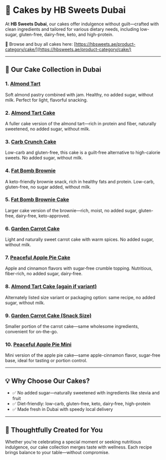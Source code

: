 # 🍰 Cakes by HB Sweets Dubai

At **HB Sweets Dubai**, our cakes offer indulgence without guilt—crafted with clean ingredients and tailored for various dietary needs, including low-sugar, gluten-free, dairy-free, keto, and high-protein.

🛒 Browse and buy all cakes here: [https://hbsweets.ae/product-category/cake/](https://hbsweets.ae/product-category/cake/)

---

## 🌟 Our Cake Collection in Dubai

### 1. [Almond Tart](https://hbsweets.ae/product/almond-tart/)  
Soft almond pastry combined with jam. Healthy, no added sugar, without milk. Perfect for light, flavorful snacking.

### 2. [Almond Tart Cake](https://hbsweets.ae/product/almond-tart-2/)  
A fuller cake version of the almond tart—rich in protein and fiber, naturally sweetened, no added sugar, without milk.

### 3. [Carb Crunch Cake](https://hbsweets.ae/product/carb-cruch/)  
Low-carb and gluten-free, this cake is a guilt‑free alternative to high-calorie sweets. No added sugar, without milk.

### 4. [Fat Bomb Brownie](https://hbsweets.ae/product/fat-bomb-brownie/)  
A keto-friendly brownie snack, rich in healthy fats and protein. Low-carb, gluten-free, no sugar added, without milk.

### 5. [Fat Bomb Brownie Cake](https://hbsweets.ae/product/fat-bomb-brownie/)  
Larger cake version of the brownie—rich, moist, no added sugar, gluten-free, dairy-free, keto-approved.

### 6. [Garden Carrot Cake](https://hbsweets.ae/product/garden-carrot-cake/)  
Light and naturally sweet carrot cake with warm spices. No added sugar, without milk.

### 7. [Peaceful Apple Pie Cake](https://hbsweets.ae/product/peacfull-apple-pie/)  
Apple and cinnamon flavors with sugar‑free crumble topping. Nutritious, fiber-rich, no added sugar, dairy-free.

### 8. [Almond Tart Cake (again if variant)](https://hbsweets.ae/product/almond-tart-2/)  
Alternately listed size variant or packaging option: same recipe, no added sugar, without milk.

### 9. [Garden Carrot Cake (Snack Size)](https://hbsweets.ae/product/garden-carrot-cake/)  
Smaller portion of the carrot cake—same wholesome ingredients, convenient for on-the-go.

### 10. [Peaceful Apple Pie Mini](https://hbsweets.ae/product/peacfull-apple-pie/)  
Mini version of the apple pie cake—same apple-cinnamon flavor, sugar-free base, ideal for tasting or portion control.

---

## 💡 Why Choose Our Cakes?

- ✅ No added sugar—naturally sweetened with ingredients like stevia and fruit  
- ✅ Diet-friendly: low-carb, gluten-free, keto, dairy‑free, high-protein  
- ✅ Made fresh in Dubai with speedy local delivery  

---

## 🎂 Thoughtfully Created for You

Whether you're celebrating a special moment or seeking nutritious indulgence, our cake collection merges taste with wellness. Each recipe brings balance to your table—without compromise.
